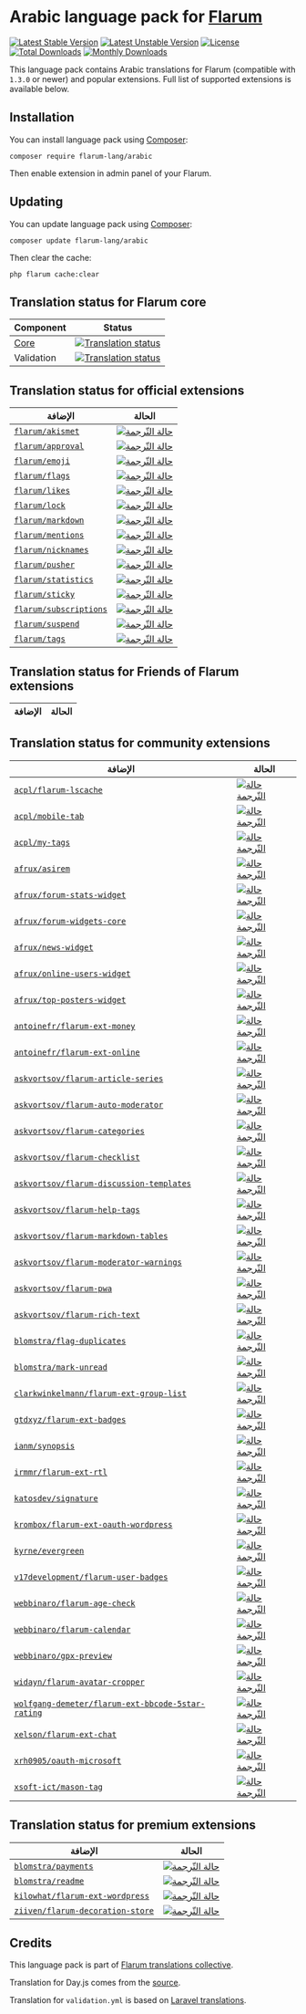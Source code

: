 # Arabic language pack for [Flarum](https://flarum.org/)

[![Latest Stable Version](https://img.shields.io/packagist/v/flarum-lang/arabic?color=success&label=stable)](https://packagist.org/packages/flarum-lang/arabic) 
[![Latest Unstable Version](https://img.shields.io/packagist/v/flarum-lang/arabic?include_prereleases&label=unstable)](https://packagist.org/packages/flarum-lang/arabic) 
[![License](https://img.shields.io/packagist/l/flarum-lang/arabic)](https://packagist.org/packages/flarum-lang/arabic) 
[![Total Downloads](https://img.shields.io/packagist/dt/flarum-lang/arabic)](https://packagist.org/packages/flarum-lang/arabic/stats) 
[![Monthly Downloads](https://img.shields.io/packagist/dm/flarum-lang/arabic)](https://packagist.org/packages/flarum-lang/arabic/stats) 

This language pack contains Arabic translations for Flarum (compatible with `1.3.0` or newer) and popular extensions. Full list of supported extensions is available below.


## Installation

You can install language pack using [Composer](https://getcomposer.org/):

```console
composer require flarum-lang/arabic
```

Then enable extension in admin panel of your Flarum.


## Updating

You can update language pack using [Composer](https://getcomposer.org/):

```console
composer update flarum-lang/arabic
```

Then clear the cache:

```console
php flarum cache:clear
```


## Translation status for Flarum core

| Component | Status |
| --- | --- |
| [Core](https://github.com/flarum/core) | [![Translation status](https://weblate.rob006.net/widgets/flarum/ar/core/svg-badge.svg)](https://weblate.rob006.net/projects/flarum/core/ar/) |
| Validation | [![Translation status](https://weblate.rob006.net/widgets/flarum/ar/validation/svg-badge.svg)](https://weblate.rob006.net/projects/flarum/validation/ar/) |


## Translation status for official extensions

<!-- flarum-extensions-list-start -->

| الإضافة | الحالة |
| --- | --- |
| [`flarum/akismet`](https://github.com/flarum/akismet) | [![حالة التّرجمة](https://weblate.rob006.net/widgets/flarum/ar/flarum-akismet/svg-badge.svg)](https://weblate.rob006.net/projects/flarum/flarum-akismet/ar/) |
| [`flarum/approval`](https://github.com/flarum/approval) | [![حالة التّرجمة](https://weblate.rob006.net/widgets/flarum/ar/flarum-approval/svg-badge.svg)](https://weblate.rob006.net/projects/flarum/flarum-approval/ar/) |
| [`flarum/emoji`](https://github.com/flarum/emoji) | [![حالة التّرجمة](https://weblate.rob006.net/widgets/flarum/ar/flarum-emoji/svg-badge.svg)](https://weblate.rob006.net/projects/flarum/flarum-emoji/ar/) |
| [`flarum/flags`](https://github.com/flarum/flags) | [![حالة التّرجمة](https://weblate.rob006.net/widgets/flarum/ar/flarum-flags/svg-badge.svg)](https://weblate.rob006.net/projects/flarum/flarum-flags/ar/) |
| [`flarum/likes`](https://github.com/flarum/likes) | [![حالة التّرجمة](https://weblate.rob006.net/widgets/flarum/ar/flarum-likes/svg-badge.svg)](https://weblate.rob006.net/projects/flarum/flarum-likes/ar/) |
| [`flarum/lock`](https://github.com/flarum/lock) | [![حالة التّرجمة](https://weblate.rob006.net/widgets/flarum/ar/flarum-lock/svg-badge.svg)](https://weblate.rob006.net/projects/flarum/flarum-lock/ar/) |
| [`flarum/markdown`](https://github.com/flarum/markdown) | [![حالة التّرجمة](https://weblate.rob006.net/widgets/flarum/ar/flarum-markdown/svg-badge.svg)](https://weblate.rob006.net/projects/flarum/flarum-markdown/ar/) |
| [`flarum/mentions`](https://github.com/flarum/mentions) | [![حالة التّرجمة](https://weblate.rob006.net/widgets/flarum/ar/flarum-mentions/svg-badge.svg)](https://weblate.rob006.net/projects/flarum/flarum-mentions/ar/) |
| [`flarum/nicknames`](https://github.com/flarum/nicknames) | [![حالة التّرجمة](https://weblate.rob006.net/widgets/flarum/ar/flarum-nicknames/svg-badge.svg)](https://weblate.rob006.net/projects/flarum/flarum-nicknames/ar/) |
| [`flarum/pusher`](https://github.com/flarum/pusher) | [![حالة التّرجمة](https://weblate.rob006.net/widgets/flarum/ar/flarum-pusher/svg-badge.svg)](https://weblate.rob006.net/projects/flarum/flarum-pusher/ar/) |
| [`flarum/statistics`](https://github.com/flarum/statistics) | [![حالة التّرجمة](https://weblate.rob006.net/widgets/flarum/ar/flarum-statistics/svg-badge.svg)](https://weblate.rob006.net/projects/flarum/flarum-statistics/ar/) |
| [`flarum/sticky`](https://github.com/flarum/sticky) | [![حالة التّرجمة](https://weblate.rob006.net/widgets/flarum/ar/flarum-sticky/svg-badge.svg)](https://weblate.rob006.net/projects/flarum/flarum-sticky/ar/) |
| [`flarum/subscriptions`](https://github.com/flarum/subscriptions) | [![حالة التّرجمة](https://weblate.rob006.net/widgets/flarum/ar/flarum-subscriptions/svg-badge.svg)](https://weblate.rob006.net/projects/flarum/flarum-subscriptions/ar/) |
| [`flarum/suspend`](https://github.com/flarum/suspend) | [![حالة التّرجمة](https://weblate.rob006.net/widgets/flarum/ar/flarum-suspend/svg-badge.svg)](https://weblate.rob006.net/projects/flarum/flarum-suspend/ar/) |
| [`flarum/tags`](https://github.com/flarum/tags) | [![حالة التّرجمة](https://weblate.rob006.net/widgets/flarum/ar/flarum-tags/svg-badge.svg)](https://weblate.rob006.net/projects/flarum/flarum-tags/ar/) |

<!-- flarum-extensions-list-stop -->


## Translation status for Friends of Flarum extensions

<!-- fof-extensions-list-start -->

| الإضافة | الحالة |
| --- | --- |

<!-- fof-extensions-list-stop -->


## Translation status for community extensions

<!-- various-extensions-list-start -->

| الإضافة | الحالة |
| --- | --- |
| [`acpl/flarum-lscache`](https://github.com/android-com-pl/flarum-lscache) | [![حالة التّرجمة](https://weblate.rob006.net/widgets/flarum/ar/acpl-lscache/svg-badge.svg)](https://weblate.rob006.net/projects/flarum/acpl-lscache/ar/) |
| [`acpl/mobile-tab`](https://github.com/android-com-pl/mobile-tab) | [![حالة التّرجمة](https://weblate.rob006.net/widgets/flarum/ar/acpl-mobile-tab/svg-badge.svg)](https://weblate.rob006.net/projects/flarum/acpl-mobile-tab/ar/) |
| [`acpl/my-tags`](https://github.com/android-com-pl/my-tags) | [![حالة التّرجمة](https://weblate.rob006.net/widgets/flarum/ar/acpl-my-tags/svg-badge.svg)](https://weblate.rob006.net/projects/flarum/acpl-my-tags/ar/) |
| [`afrux/asirem`](https://github.com/afrux/asirem) | [![حالة التّرجمة](https://weblate.rob006.net/widgets/flarum/ar/afrux-asirem/svg-badge.svg)](https://weblate.rob006.net/projects/flarum/afrux-asirem/ar/) |
| [`afrux/forum-stats-widget`](https://github.com/afrux/forum-stats-widget) | [![حالة التّرجمة](https://weblate.rob006.net/widgets/flarum/ar/afrux-forum-stats-widget/svg-badge.svg)](https://weblate.rob006.net/projects/flarum/afrux-forum-stats-widget/ar/) |
| [`afrux/forum-widgets-core`](https://github.com/afrux/forum-widgets-core) | [![حالة التّرجمة](https://weblate.rob006.net/widgets/flarum/ar/afrux-forum-widgets-core/svg-badge.svg)](https://weblate.rob006.net/projects/flarum/afrux-forum-widgets-core/ar/) |
| [`afrux/news-widget`](https://github.com/afrux/news-widget) | [![حالة التّرجمة](https://weblate.rob006.net/widgets/flarum/ar/afrux-news-widget/svg-badge.svg)](https://weblate.rob006.net/projects/flarum/afrux-news-widget/ar/) |
| [`afrux/online-users-widget`](https://github.com/afrux/online-users-widget) | [![حالة التّرجمة](https://weblate.rob006.net/widgets/flarum/ar/afrux-online-users-widget/svg-badge.svg)](https://weblate.rob006.net/projects/flarum/afrux-online-users-widget/ar/) |
| [`afrux/top-posters-widget`](https://github.com/afrux/top-posters-widget) | [![حالة التّرجمة](https://weblate.rob006.net/widgets/flarum/ar/afrux-top-posters-widget/svg-badge.svg)](https://weblate.rob006.net/projects/flarum/afrux-top-posters-widget/ar/) |
| [`antoinefr/flarum-ext-money`](https://github.com/AntoineFr/flarum-ext-money) | [![حالة التّرجمة](https://weblate.rob006.net/widgets/flarum/ar/antoinefr-money/svg-badge.svg)](https://weblate.rob006.net/projects/flarum/antoinefr-money/ar/) |
| [`antoinefr/flarum-ext-online`](https://github.com/AntoineFr/flarum-ext-online) | [![حالة التّرجمة](https://weblate.rob006.net/widgets/flarum/ar/antoinefr-online/svg-badge.svg)](https://weblate.rob006.net/projects/flarum/antoinefr-online/ar/) |
| [`askvortsov/flarum-article-series`](https://github.com/askvortsov1/flarum-article-series) | [![حالة التّرجمة](https://weblate.rob006.net/widgets/flarum/ar/askvortsov-article-series/svg-badge.svg)](https://weblate.rob006.net/projects/flarum/askvortsov-article-series/ar/) |
| [`askvortsov/flarum-auto-moderator`](https://github.com/askvortsov1/flarum-automod) | [![حالة التّرجمة](https://weblate.rob006.net/widgets/flarum/ar/askvortsov-auto-moderator/svg-badge.svg)](https://weblate.rob006.net/projects/flarum/askvortsov-auto-moderator/ar/) |
| [`askvortsov/flarum-categories`](https://github.com/askvortsov1/flarum-categories) | [![حالة التّرجمة](https://weblate.rob006.net/widgets/flarum/ar/askvortsov-categories/svg-badge.svg)](https://weblate.rob006.net/projects/flarum/askvortsov-categories/ar/) |
| [`askvortsov/flarum-checklist`](https://github.com/askvortsov1/flarum-checklist) | [![حالة التّرجمة](https://weblate.rob006.net/widgets/flarum/ar/askvortsov-checklist/svg-badge.svg)](https://weblate.rob006.net/projects/flarum/askvortsov-checklist/ar/) |
| [`askvortsov/flarum-discussion-templates`](https://github.com/askvortsov1/flarum-discussion-templates) | [![حالة التّرجمة](https://weblate.rob006.net/widgets/flarum/ar/askvortsov-discussion-templates/svg-badge.svg)](https://weblate.rob006.net/projects/flarum/askvortsov-discussion-templates/ar/) |
| [`askvortsov/flarum-help-tags`](https://github.com/askvortsov1/flarum-help-tags) | [![حالة التّرجمة](https://weblate.rob006.net/widgets/flarum/ar/askvortsov-help-tags/svg-badge.svg)](https://weblate.rob006.net/projects/flarum/askvortsov-help-tags/ar/) |
| [`askvortsov/flarum-markdown-tables`](https://github.com/askvortsov1/flarum-markdown-tables) | [![حالة التّرجمة](https://weblate.rob006.net/widgets/flarum/ar/askvortsov-markdown-tables/svg-badge.svg)](https://weblate.rob006.net/projects/flarum/askvortsov-markdown-tables/ar/) |
| [`askvortsov/flarum-moderator-warnings`](https://github.com/askvortsov1/flarum-moderator-warnings) | [![حالة التّرجمة](https://weblate.rob006.net/widgets/flarum/ar/askvortsov-moderator-warnings/svg-badge.svg)](https://weblate.rob006.net/projects/flarum/askvortsov-moderator-warnings/ar/) |
| [`askvortsov/flarum-pwa`](https://github.com/askvortsov1/flarum-pwa) | [![حالة التّرجمة](https://weblate.rob006.net/widgets/flarum/ar/askvortsov-pwa/svg-badge.svg)](https://weblate.rob006.net/projects/flarum/askvortsov-pwa/ar/) |
| [`askvortsov/flarum-rich-text`](https://github.com/askvortsov1/flarum-rich-text) | [![حالة التّرجمة](https://weblate.rob006.net/widgets/flarum/ar/askvortsov-rich-text/svg-badge.svg)](https://weblate.rob006.net/projects/flarum/askvortsov-rich-text/ar/) |
| [`blomstra/flag-duplicates`](https://github.com/blomstra/flarum-ext-flag-duplicate) | [![حالة التّرجمة](https://weblate.rob006.net/widgets/flarum/ar/blomstra-flag-duplicates/svg-badge.svg)](https://weblate.rob006.net/projects/flarum/blomstra-flag-duplicates/ar/) |
| [`blomstra/mark-unread`](https://github.com/blomstra/flarum-ext-mark-unread) | [![حالة التّرجمة](https://weblate.rob006.net/widgets/flarum/ar/blomstra-mark-unread/svg-badge.svg)](https://weblate.rob006.net/projects/flarum/blomstra-mark-unread/ar/) |
| [`clarkwinkelmann/flarum-ext-group-list`](https://github.com/clarkwinkelmann/flarum-ext-group-list) | [![حالة التّرجمة](https://weblate.rob006.net/widgets/flarum/ar/clarkwinkelmann-group-list/svg-badge.svg)](https://weblate.rob006.net/projects/flarum/clarkwinkelmann-group-list/ar/) |
| [`gtdxyz/flarum-ext-badges`](https://github.com/daocatt/flarum-ext-badges) | [![حالة التّرجمة](https://weblate.rob006.net/widgets/flarum/ar/gtdxyz-badges/svg-badge.svg)](https://weblate.rob006.net/projects/flarum/gtdxyz-badges/ar/) |
| [`ianm/synopsis`](https://github.com/imorland/synopsis) | [![حالة التّرجمة](https://weblate.rob006.net/widgets/flarum/ar/ianm-synopsis/svg-badge.svg)](https://weblate.rob006.net/projects/flarum/ianm-synopsis/ar/) |
| [`irmmr/flarum-ext-rtl`](https://github.com/irmmr/flarum-ext-rtl) | [![حالة التّرجمة](https://weblate.rob006.net/widgets/flarum/ar/irmmr-rtl/svg-badge.svg)](https://weblate.rob006.net/projects/flarum/irmmr-rtl/ar/) |
| [`katosdev/signature`](https://github.com/katosdev/signature) | [![حالة التّرجمة](https://weblate.rob006.net/widgets/flarum/ar/katosdev-signature/svg-badge.svg)](https://weblate.rob006.net/projects/flarum/katosdev-signature/ar/) |
| [`krombox/flarum-ext-oauth-wordpress`](https://github.com/krombox/flarum-ext-oauth-wordpress) | [![حالة التّرجمة](https://weblate.rob006.net/widgets/flarum/ar/krombox-oauth-wordpress/svg-badge.svg)](https://weblate.rob006.net/projects/flarum/krombox-oauth-wordpress/ar/) |
| [`kyrne/evergreen`](https://github.com/KyrneDev/Evergreen) | [![حالة التّرجمة](https://weblate.rob006.net/widgets/flarum/ar/kyrne-evergreen/svg-badge.svg)](https://weblate.rob006.net/projects/flarum/kyrne-evergreen/ar/) |
| [`v17development/flarum-user-badges`](https://github.com/v17development/flarum-user-badges) | [![حالة التّرجمة](https://weblate.rob006.net/widgets/flarum/ar/v17development-user-badges/svg-badge.svg)](https://weblate.rob006.net/projects/flarum/v17development-user-badges/ar/) |
| [`webbinaro/flarum-age-check`](https://github.com/eddiewebb/flarum-age-check) | [![حالة التّرجمة](https://weblate.rob006.net/widgets/flarum/ar/webbinaro-age-check/svg-badge.svg)](https://weblate.rob006.net/projects/flarum/webbinaro-age-check/ar/) |
| [`webbinaro/flarum-calendar`](https://github.com/eddiewebb/flarum-calendar) | [![حالة التّرجمة](https://weblate.rob006.net/widgets/flarum/ar/webbinaro-calendar/svg-badge.svg)](https://weblate.rob006.net/projects/flarum/webbinaro-calendar/ar/) |
| [`webbinaro/gpx-preview`](https://github.com/eddiewebb/flarum-gpx-preview) | [![حالة التّرجمة](https://weblate.rob006.net/widgets/flarum/ar/webbinaro-gpx-preview/svg-badge.svg)](https://weblate.rob006.net/projects/flarum/webbinaro-gpx-preview/ar/) |
| [`widayn/flarum-avatar-cropper`](https://github.com/WiDayn/flarum-avatar-cropper) | [![حالة التّرجمة](https://weblate.rob006.net/widgets/flarum/ar/widayn-avatar-cropper/svg-badge.svg)](https://weblate.rob006.net/projects/flarum/widayn-avatar-cropper/ar/) |
| [`wolfgang-demeter/flarum-ext-bbcode-5star-rating`](https://github.com/wolfgang-demeter/flarum-ext-bbcode-5star-rating) | [![حالة التّرجمة](https://weblate.rob006.net/widgets/flarum/ar/wolfgang-demeter-bbcode-5star-rating/svg-badge.svg)](https://weblate.rob006.net/projects/flarum/wolfgang-demeter-bbcode-5star-rating/ar/) |
| [`xelson/flarum-ext-chat`](https://github.com/Xelson/flarum-ext-chat) | [![حالة التّرجمة](https://weblate.rob006.net/widgets/flarum/ar/xelson-chat/svg-badge.svg)](https://weblate.rob006.net/projects/flarum/xelson-chat/ar/) |
| [`xrh0905/oauth-microsoft`](https://github.com/xrh0905/flarum-ext-oauth-microsoft) | [![حالة التّرجمة](https://weblate.rob006.net/widgets/flarum/ar/xrh0905-oauth-microsoft/svg-badge.svg)](https://weblate.rob006.net/projects/flarum/xrh0905-oauth-microsoft/ar/) |
| [`xsoft-ict/mason-tag`](https://github.com/xsoft-ict/fof-mason-tag) | [![حالة التّرجمة](https://weblate.rob006.net/widgets/flarum/ar/xsoft-ict-mason-tag/svg-badge.svg)](https://weblate.rob006.net/projects/flarum/xsoft-ict-mason-tag/ar/) |

<!-- various-extensions-list-stop -->


## Translation status for premium extensions

<!-- premium-extensions-list-start -->

| الإضافة | الحالة |
| --- | --- |
| [`blomstra/payments`](https://flarum.org/extension/blomstra/payments) | [![حالة التّرجمة](https://weblate.rob006.net/widgets/flarum/ar/blomstra-payments/svg-badge.svg)](https://weblate.rob006.net/projects/flarum/blomstra-payments/ar/) |
| [`blomstra/readme`](https://flarum.org/extension/blomstra/readme) | [![حالة التّرجمة](https://weblate.rob006.net/widgets/flarum/ar/blomstra-readme/svg-badge.svg)](https://weblate.rob006.net/projects/flarum/blomstra-readme/ar/) |
| [`kilowhat/flarum-ext-wordpress`](https://flarum.org/extension/kilowhat/flarum-ext-wordpress) | [![حالة التّرجمة](https://weblate.rob006.net/widgets/flarum/ar/kilowhat-wordpress/svg-badge.svg)](https://weblate.rob006.net/projects/flarum/kilowhat-wordpress/ar/) |
| [`ziiven/flarum-decoration-store`](https://flarum.org/extension/ziiven/flarum-decoration-store) | [![حالة التّرجمة](https://weblate.rob006.net/widgets/flarum/ar/ziiven-decoration-store/svg-badge.svg)](https://weblate.rob006.net/projects/flarum/ziiven-decoration-store/ar/) |

<!-- premium-extensions-list-stop -->


## Credits

This language pack is part of [Flarum translations collective](https://github.com/rob006-software/flarum-translations).

Translation for Day.js comes from the [source](https://github.com/iamkun/dayjs/blob/v1.10.4/src/locale/ar.js).

Translation for `validation.yml` is based on [Laravel translations](https://github.com/Laravel-Lang/lang/blob/8.1.3/src/ar/validation.php).
